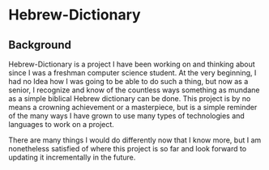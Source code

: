 # Hebrew-Dictionary

## Background

Hebrew-Dictionary is a project I have been working on and thinking about since I was a freshman computer science student. At the very beginning, I had no Idea how I was going to be able to do such a thing, but now as a senior, I recognize and know of the countless ways something as mundane as a simple biblical Hebrew dictionary can be done. This project is by no means a crowning achievement or a masterpiece, but is a simple reminder of the many ways I have grown to use many types of technologies and languages to work on a project.

There are many things I would do differently now that I know more, but I am nonetheless satisfied of where this project is so far and look forward to updating it incrementally in the future.
